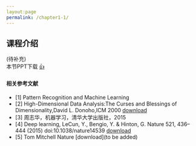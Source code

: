 ```yaml
---
layout:page
permalink: /chapter1-1/
---
```


## 课程介绍
(待补充)<br>
本节PPT下载 [:+1:](https://share.weiyun.com/5ak3YY5)
#### 相关参考文献
- [1] Pattern Recognition and Machine Learning
- [2] High-Dimensional Data Analysis:The Curses and Blessings of Dimensionality,David L. Donoho,ICM 2000 [download]()
- [3] 周志华，机器学习，清华大学出版社，2015
- [4] Deep learning, LeCun, Y., Bengio, Y. & Hinton, G.  Nature 521, 436–444 (2015) doi:10.1038/nature14539 [download](https://share.weiyun.com/5Lomi0z)
- [5] Tom Mitchell Nature [download](to be added)
